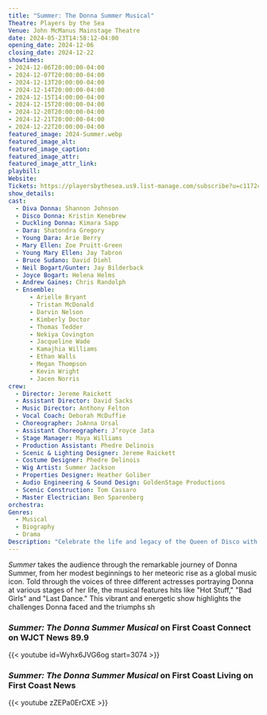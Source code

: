 ```yaml
---
title: "Summer: The Donna Summer Musical"
Theatre: Players by the Sea
Venue: John McManus Mainstage Theatre
date: 2024-05-23T14:58:12-04:00
opening_date: 2024-12-06
closing_date: 2024-12-22
showtimes:
- 2024-12-06T20:00:00-04:00
- 2024-12-07T20:00:00-04:00
- 2024-12-13T20:00:00-04:00
- 2024-12-14T20:00:00-04:00
- 2024-12-15T14:00:00-04:00
- 2024-12-15T20:00:00-04:00
- 2024-12-20T20:00:00-04:00
- 2024-12-21T20:00:00-04:00
- 2024-12-22T20:00:00-04:00
featured_image: 2024-Summer.webp
featured_image_alt: 
featured_image_caption: 
featured_image_attr: 
featured_image_attr_link: 
playbill:
Website: 
Tickets: https://playersbythesea.us9.list-manage.com/subscribe?u=c1172c31252c4798ff9af7878&id=17ac2a0a7f
show_details: 
cast:
  - Diva Donna: Shannon Johnson
  - Disco Donna: Kristin Kenebrew
  - Duckling Donna: Kimara Sapp
  - Dara: Shatondra Gregory
  - Young Dara: Arie Berry
  - Mary Ellen: Zoe Pruitt-Green
  - Young Mary Ellen: Jay Tabron
  - Bruce Sudano: David Diehl
  - Neil Bogart/Gunter: Jay Bilderback
  - Joyce Bogart: Helena Helms
  - Andrew Gaines: Chris Randolph
  - Ensemble:
      - Arielle Bryant
      - Tristan McDonald
      - Darvin Nelson
      - Kimberly Doctor
      - Thomas Tedder
      - Nekiya Covington
      - Jacqueline Wade
      - Kamajhia Williams
      - Ethan Walls
      - Megan Thompson
      - Kevin Wright
      - Jacen Norris
crew:
  - Director: Jereme Raickett
  - Assistant Director: David Sacks
  - Music Director: Anthony Felton
  - Vocal Coach: Deborah McDuffie
  - Choreographer: JoAnna Ursal
  - Assistant Choreographer: J’royce Jata
  - Stage Manager: Maya Williams
  - Production Assistant: Phedre Delinois
  - Scenic & Lighting Designer: Jereme Raickett
  - Costume Designer: Phedre Delinois
  - Wig Artist: Summer Jackson
  - Properties Designer: Heather Goliber
  - Audio Engineering & Sound Design: GoldenStage Productions
  - Scenic Construction: Tom Cassaro
  - Master Electrician: Ben Sparenberg
orchestra:
Genres:
  - Musical
  - Biography
  - Drama
Description: "Celebrate the life and legacy of the Queen of Disco with *Summer: The Donna Summer Musical*, a dazzling tribute to Donna Summer's rise to stardom and her enduring impact on music."
---
```

*Summer* takes the audience through the remarkable journey of Donna Summer, from her modest beginnings to her meteoric rise as a global music icon. Told through the voices of three different actresses portraying Donna at various stages of her life, the musical features hits like "Hot Stuff," "Bad Girls" and "Last Dance." This vibrant and energetic show highlights the challenges Donna faced and the triumphs sh

### *Summer: The Donna Summer Musical* on First Coast Connect on WJCT News 89.9

{{< youtube id=Wyhx6JVG6og start=3074 >}}


### *Summer: The Donna Summer Musical* on First Coast Living on First Coast News 

{{< youtube zZEPa0ErCXE >}}
